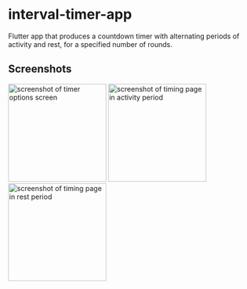 # interval-timer-app

Flutter app that produces a countdown timer with alternating periods of activity and rest, for a specified number of rounds.

## Screenshots

<img width="200" alt="screenshot of timer options screen" src="https://user-images.githubusercontent.com/56090238/143719187-f7ad12e4-8dee-4db3-89f3-e59e04ef1432.png">     <img width="200" alt="screenshot of timing page in activity period" src="https://user-images.githubusercontent.com/56090238/143719214-adf0b504-dd44-4d55-af08-521c39cd9277.png">     <img width="200" alt="screenshot of timing page in rest period" src="https://user-images.githubusercontent.com/56090238/143719251-3e8dcf76-d65c-4881-95fa-942b46ac7bd3.png">